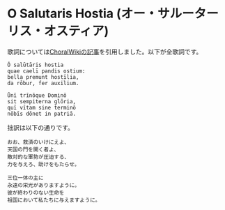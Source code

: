 # O Salutaris Hostia (オー・サルーターリス・オスティア)

歌詞については[ChoralWikiの記事](https://www.cpdl.org/wiki/index.php/O_salutaris_hostia)を引用しました。以下が全歌詞です。

```
Ō salūtāris hostia
quae caelī pandis ostium:
bella premunt hostīlia,
da rōbur, fer auxilium.

Ūnī trīnōque Dominō
sit sempiterna glōria,
quī vītam sine terminō
nōbīs dōnet in patriā.
```

拙訳は以下の通りです。

```
おお、救済のいけにえよ、
天国の門を開く者よ、
敵対的な軍勢が圧迫する、
力を与えろ、助けをもたらせ。

三位一体の主に
永遠の栄光がありますように。
彼が終わりのない生命を
祖国において私たちに与えますように。
``````
